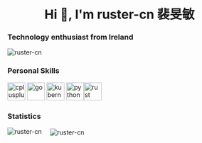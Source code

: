 <h1 align="center">Hi 👋, I'm ruster-cn 裴旻敏</h1>
<h3 align="left">Technology enthusiast from Ireland</h3>

<p align="left"> <img src="https://komarev.com/ghpvc/?username=ruster-cn" alt="ruster-cn" /> </p>

<h3 align="left">Personal Skills</h3>
<p align="left"><img src="https://devicons.github.io/devicon/devicon.git/icons/cplusplus/cplusplus-original.svg" alt="cplusplus" width="40" height="40"/> <img src="https://devicons.github.io/devicon/devicon.git/icons/go/go-original.svg" alt="go" width="40" height="40"/> <img src="https://www.vectorlogo.zone/logos/kubernetes/kubernetes-icon.svg" alt="kubernetes" width="40" height="40"/> <img src="https://devicons.github.io/devicon/devicon.git/icons/python/python-original.svg" alt="python" width="40" height="40"/><img src="https://avatars3.githubusercontent.com/u/5430905?s=200&v=4" alt="rust" width="40" height="40"/></p>

<h3 align="left">Statistics</h3>
<p><img align="left" src="https://github-readme-stats.vercel.app/api/top-langs/?username=ruster-cn&layout=compact&hide=html" alt="ruster-cn" />&nbsp;&nbsp;&nbsp;&nbsp;<img align="center" src="https://github-readme-stats.vercel.app/api?username=ruster-cn&show_icons=true" alt="ruster-cn" /></p>
